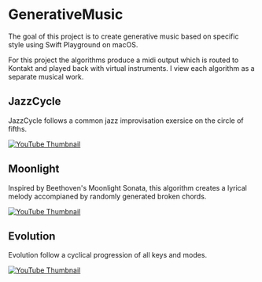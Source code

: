 # GenerativeMusic

The goal of this project is to create generative music based on specific style using Swift Playground on macOS.

For this project the algorithms produce a midi output which is routed to Kontakt and played back with virtual instruments. I view each algorithm as a separate musical work. 

## JazzCycle

JazzCycle follows a common jazz improvisation exersice on the circle of fifths.

[![YouTube Thumbnail](http://img.youtube.com/vi/1q921-EMoXw/1.jpg)](https://youtu.be/1q921-EMoXw)

## Moonlight

Inspired by Beethoven's Moonlight Sonata, this algorithm creates a lyrical melody accompianed by randomly generated broken chords. 

[![YouTube Thumbnail](http://img.youtube.com/vi/esRdmKYucIw/1.jpg)](https://youtu.be/esRdmKYucIw)

## Evolution

Evolution follow a cyclical progression of all keys and modes. 

[![YouTube Thumbnail](http://img.youtube.com/vi/-9r8N2iaL4o/1.jpg)](https://youtu.be/-9r8N2iaL4o)

